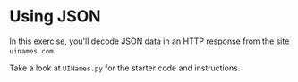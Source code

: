 # Using JSON

In this exercise, you'll decode JSON data in an HTTP response from the site
`uinames.com`.

Take a look at `UINames.py` for the starter code and instructions.

